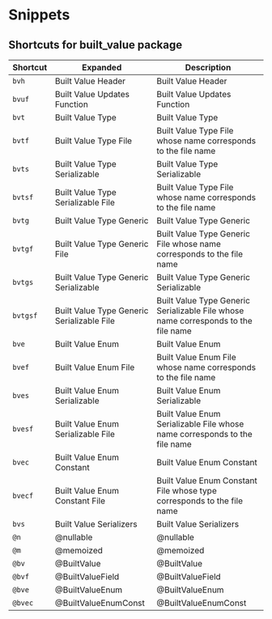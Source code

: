# Snippets

## Shortcuts for built_value package

| Shortcut | Expanded                                   | Description                                                                        |
| -------- | ------------------------------------------ | ---------------------------------------------------------------------------------- |
| `bvh`    | Built Value Header                         | Built Value Header                                                                 |
| `bvuf`   | Built Value Updates Function               | Built Value Updates Function                                                       |
| `bvt`    | Built Value Type                           | Built Value Type                                                                   |
| `bvtf`   | Built Value Type File                      | Built Value Type File whose name corresponds to the file name                      |
| `bvts`   | Built Value Type Serializable              | Built Value Type Serializable                                                      |
| `bvtsf`  | Built Value Type Serializable File         | Built Value Type File whose name corresponds to the file name                      |
| `bvtg`   | Built Value Type Generic                   | Built Value Type Generic                                                           |
| `bvtgf`  | Built Value Type Generic File              | Built Value Type Generic File whose name corresponds to the file name              |
| `bvtgs`  | Built Value Type Generic Serializable      | Built Value Type Generic Serializable                                              |
| `bvtgsf` | Built Value Type Generic Serializable File | Built Value Type Generic Serializable File whose name corresponds to the file name |
| `bve`    | Built Value Enum                           | Built Value Enum                                                                   |
| `bvef`   | Built Value Enum File                      | Built Value Enum File whose name corresponds to the file name                      |
| `bves`   | Built Value Enum Serializable              | Built Value Enum Serializable                                                      |
| `bvesf`  | Built Value Enum Serializable File         | Built Value Enum Serializable File whose name corresponds to the file name         |
| `bvec`   | Built Value Enum Constant                  | Built Value Enum Constant                                                          |
| `bvecf`  | Built Value Enum Constant File             | Built Value Enum Constant File whose type corresponds to the file name             |
| `bvs`    | Built Value Serializers                    | Built Value Serializers                                                            |
| `@n`     | @nullable                                  | @nullable                                                                          |
| `@m`     | @memoized                                  | @memoized                                                                          |
| `@bv`    | @BuiltValue                                | @BuiltValue                                                                        |
| `@bvf`   | @BuiltValueField                           | @BuiltValueField                                                                   |
| `@bve`   | @BuiltValueEnum                            | @BuiltValueEnum                                                                    |
| `@bvec`  | @BuiltValueEnumConst                       | @BuiltValueEnumConst                                                               |
